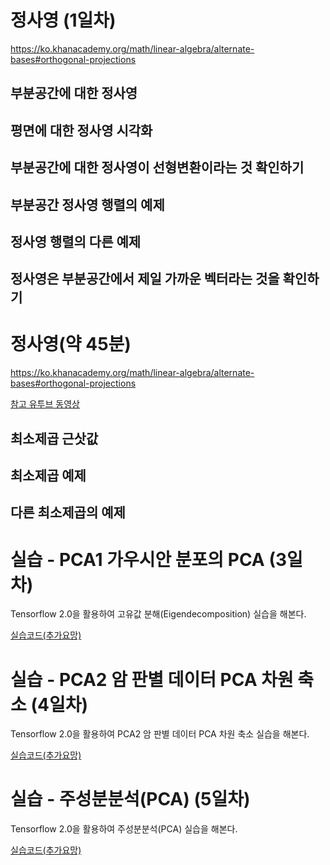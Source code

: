 # 정사영 (1일차)

https://ko.khanacademy.org/math/linear-algebra/alternate-bases#orthogonal-projections

## 부분공간에 대한 정사영



## 평면에 대한 정사영 시각화



## 부분공간에 대한 정사영이 선형변환이라는 것 확인하기



## 부분공간 정사영 행렬의 예제



## 정사영 행렬의 다른 예제



## 정사영은 부분공간에서 제일 가까운 벡터라는 것을 확인하기



# 정사영(약 45분)

https://ko.khanacademy.org/math/linear-algebra/alternate-bases#orthogonal-projections

[참고 유투브 동영상](https://www.youtube.com/watch?v=jNwf-JUGWgg)



## 최소제곱 근삿값



## 최소제곱 예제



## 다른 최소제곱의 예제



# 실습 - PCA1 가우시안 분포의 PCA (3일차)

Tensorflow 2.0을 활용하여 고유값 분해(Eigendecomposition) 실습을 해본다.

[실습코드(추가요망)]()

# 실습 - PCA2 암 판별 데이터 PCA 차원 축소 (4일차)

Tensorflow 2.0을 활용하여 PCA2 암 판별 데이터 PCA 차원 축소 실습을 해본다.

[실습코드(추가요망)]()

# 실습 - 주성분분석(PCA) (5일차)

Tensorflow 2.0을 활용하여 주성분분석(PCA) 실습을 해본다.

[실습코드(추가요망)]()
